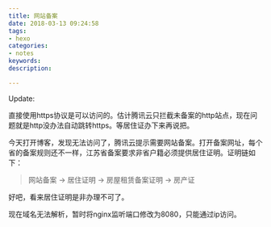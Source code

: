 ```yaml
---
title: 网站备案
date: 2018-03-13 09:24:58
tags:
- hexo
categories: 
- notes
keywords:
description:

---
```


Update:

直接使用https协议是可以访问的。估计腾讯云只拦截未备案的http站点，现在问题就是http没办法自动跳转https。等居住证办下来再说把。





今天打开博客，发现无法访问了，腾讯云提示需要网站备案。打开备案网址，每个省的备案规则还不一样，江苏省备案要求非省户籍必须提供居住证明。证明链如下：

> 网站备案 -> 居住证明 -> 房屋租赁备案证明 -> 房产证

好吧，看来居住证明是非办理不可了。



现在域名无法解析，暂时将nginx监听端口修改为8080，只能通过ip访问。